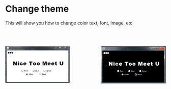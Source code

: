 # Change theme
This will show you how to change color text, font, image, etc

<br><br><br>
<img align="left" src="/./JavaSwing/src/images/colorwhite.PNG" width="40%">
<img align="right" src="/./JavaSwing/src/images/colorblack.PNG" width="40%">
